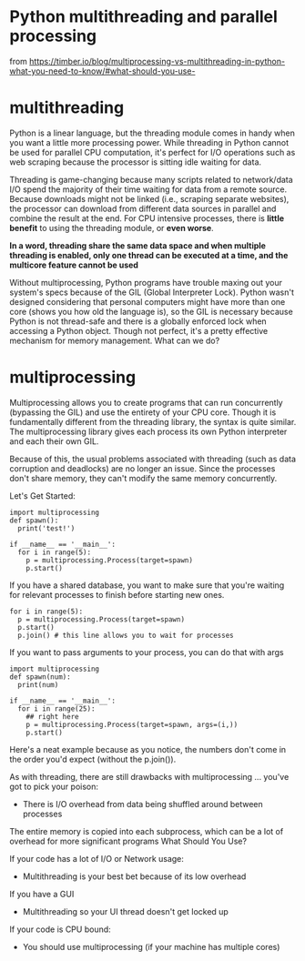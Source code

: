 # Python multithreading and parallel processing
from https://timber.io/blog/multiprocessing-vs-multithreading-in-python-what-you-need-to-know/#what-should-you-use-
# multithreading 
Python is a linear language, but the threading module comes in handy when you want a little more processing power. While threading in Python cannot be used for parallel CPU computation, it's perfect for I/O operations such as web scraping because the processor is sitting idle waiting for data.

Threading is game-changing because many scripts related to network/data I/O spend the majority of their time waiting for data from a remote source. Because downloads might not be linked (i.e., scraping separate websites), the processor can download from different data sources in parallel and combine the result at the end. For CPU intensive processes, there is **little benefit** to using the threading module, or **even worse**.

**In a word, threading share the same data space and when multiple threading is enabled, only one thread can be executed at a time, and the multicore feature cannot be used**

Without multiprocessing, Python programs have trouble maxing out your system's specs because of the GIL (Global Interpreter Lock). Python wasn't designed considering that personal computers might have more than one core (shows you how old the language is), so the GIL is necessary because Python is not thread-safe and there is a globally enforced lock when accessing a Python object. Though not perfect, it's a pretty effective mechanism for memory management. What can we do?


# multiprocessing
Multiprocessing allows you to create programs that can run concurrently (bypassing the GIL) and use the entirety of your CPU core. Though it is fundamentally different from the threading library, the syntax is quite similar. The multiprocessing library gives each process its own Python interpreter and each their own GIL.

Because of this, the usual problems associated with threading (such as data corruption and deadlocks) are no longer an issue. Since the processes don't share memory, they can't modify the same memory concurrently.

Let's Get Started:
```python3
import multiprocessing
def spawn():
  print('test!')

if __name__ == '__main__':
  for i in range(5):
    p = multiprocessing.Process(target=spawn)
    p.start()
```
If you have a shared database, you want to make sure that you're waiting for relevant processes to finish before starting new ones.

```python3
for i in range(5):
  p = multiprocessing.Process(target=spawn)
  p.start()
  p.join() # this line allows you to wait for processes
```
If you want to pass arguments to your process, you can do that with args

```python3
import multiprocessing
def spawn(num):
  print(num)

if __name__ == '__main__':
  for i in range(25):
    ## right here
    p = multiprocessing.Process(target=spawn, args=(i,))
    p.start()
```
Here's a neat example because as you notice, the numbers don't come in the order you'd expect (without the p.join()).

As with threading, there are still drawbacks with multiprocessing ... you've got to pick your poison:

- There is I/O overhead from data being shuffled around between processes

The entire memory is copied into each subprocess, which can be a lot of overhead for more significant programs
What Should You Use?

If your code has a lot of I/O or Network usage:

- Multithreading is your best bet because of its low overhead

If you have a GUI

- Multithreading so your UI thread doesn't get locked up

If your code is CPU bound:

- You should use multiprocessing (if your machine has multiple cores)
